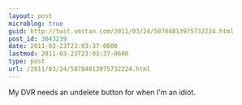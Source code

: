 ```yaml
---
layout: post
microblog: true
guid: http://twit.vmstan.com/2011/03/24/50784813975732224.html
post_id: 3043239
date: 2011-03-23T23:03:37-0600
lastmod: 2011-03-23T23:03:37-0600
type: post
url: /2011/03/24/50784813975732224.html
---
```

My DVR needs an undelete button for when I'm an idiot.
